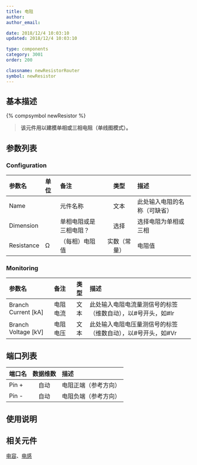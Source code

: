 ```yaml
---
title: 电阻
author:
author_email:

date: 2018/12/4 10:03:10
updated: 2018/12/4 10:03:10

type: components
category: 3001
order: 200

classname: newResistorRouter
symbol: newResistor
---
```


## 基本描述

{% compsymbol newResistor %}

> **该元件用以建模单相或三相电阻（单线图模式）。**

## 参数列表

### Configuration

| 参数名     | 单位 | 备注                   |     类型     | 描述                         |
| :--------- | :--- | :--------------------- | :----------: | :--------------------------- |
| Name       |      | 元件名称               |     文本     | 此处输入电阻的名称（可缺省） |
| Dimension  |      | 单相电阻或是三相电阻？ |     选择     | 选择电阻为单相或三相         |
| Resistance | Ω    | （每相）电阻值         | 实数（常量） | 电阻值                       |

### Monitoring

| 参数名                | 备注     | 类型 | 描述                                                         |
| :-------------------- | :------- | :--: | :----------------------------------------------------------- |
| Branch Current \[kA\] | 电阻电流 | 文本 | 此处输入电阻电流量测信号的标签（维数自动），以#号开头，如#Ir |
| Branch Voltage \[kV\] | 电阻电压 | 文本 | 此处输入电阻电压量测信号的标签（维数自动），以#号开头，如#Vr |

## 端口列表

| 端口名 | 数据维数 | 描述                 |
| :----- | :------: | :------------------- |
| Pin +  |   自动   | 电阻正端（参考方向） |
| Pin -  |   自动   | 电阻负端（参考方向） |

## 使用说明

## 相关元件

[电容](compnewCapacitorRouter.html)、[电感](compnewInductorRouter.html)
